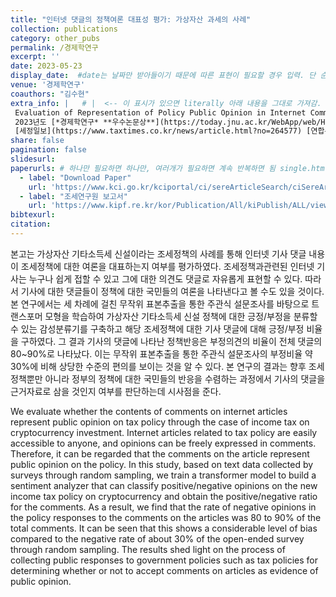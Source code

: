 ```yaml
---
title: "인터넷 댓글의 정책여론 대표성 평가: 가상자산 과세의 사례"
collection: publications
category: other_pubs
permalink: /경제학연구
excerpt: ''
date: 2023-05-23
display_date:  #date는 날짜만 받아들이기 때문에 따른 표현이 필요할 경우 입력. 단 순서는 date를 여전히 활용함.
venue: '경제학연구'
coauthors: "김수현"
extra_info: |   # |  <-- 이 표시가 있으면 literally 아래 내용을 그대로 가져감. 줄바꿈 같은 것도 반영 
 Evaluation of Representation of Policy Public Opinion in Internet Comments: A Case of Cryptocurrency Taxation (2023), *The Korean Journal of Economic Studies*, with Soohyon Kim <br>
 2023년도 [*경제학연구* **우수논문상**](https://today.jnu.ac.kr/WebApp/web/HOM/COM/Board/board.aspx?bbsMode=view&boardID=148&key=8433&page=4)수상 <br> 
 [세정일보](https://www.taxtimes.co.kr/news/article.html?no=264577) [연합뉴스](https://www.yna.co.kr/view/AKR20240514064100002) [한국경제](https://www.hankyung.com/article/202405148054) 
share: false
pagination: false
slidesurl: 
paperurls: # 하나만 필요하면 하나만, 여러개가 필요하면 계속 반복하면 됨 single.html 에서 작동
  - label: "Download Paper"
    url: 'https://www.kci.go.kr/kciportal/ci/sereArticleSearch/ciSereArtiView.kci?sereArticleSearchBean.artiId=ART002970417'
  - label: "조세연구원 보고서"
    url: 'https://www.kipf.re.kr/kor/Publication/All/kiPublish/ALL/view.do?serialNo=527008'
bibtexurl: 
citation: 
---
```


본고는 가상자산 기타소득세 신설이라는 조세정책의 사례를 통해 인터넷 기사 댓글 내용이 조세정책에 대한 여론을 대표하는지 여부를 평가하였다. 조세정책과관련된 인터넷 기사는 누구나 쉽게 접할 수 있고 그에 대한 의견도 댓글로 자유롭게 표현할 수 있다. 따라서 기사에 대한 댓글들이 정책에 대한 국민들의 여론을 나타낸다고 볼 수도 있을 것이다. 본 연구에서는 세 차례에 걸친 무작위 표본추출을 통한 주관식 설문조사를 바탕으로 트랜스포머 모형을 학습하여 가상자산 기타소득세 신설 정책에 대한 긍정/부정을 분류할 수 있는 감성분류기를 구축하고 해당 조세정책에 대한 기사 댓글에 대해 긍정/부정 비율을 구하였다. 그 결과 기사의 댓글에 나타난 정책반응은 부정의견의 비율이 전체 댓글의 80~90%로 나타났다. 이는 무작위 표본추출을 통한 주관식 설문조사의 부정비율 약 30%에 비해 상당한 수준의 편의를 보이는 것을 알 수 있다. 본 연구의 결과는 향후 조세정책뿐만 아니라 정부의 정책에 대한 국민들의 반응을 수렴하는 과정에서 기사의 댓글을 근거자료로 삼을 것인지 여부를 판단하는데 시사점을 준다.

We evaluate whether the contents of comments on internet articles represent public opinion on tax policy through the case of income tax on cryptocurrency investment. Internet articles related to tax policy are easily accessible to anyone, and opinions can be freely expressed in comments. Therefore, it can be regarded that the comments on the article represent public opinion on the policy. In this study, based on text data collected by surveys through random sampling, we train a transformer model to build a sentiment analyzer that can classify positive/negative opinions on the new income tax policy on cryptocurrency and obtain the positive/negative ratio for the comments. As a result, we find that the rate of negative opinions in the policy responses to the comments on the articles was 80 to 90% of the total comments. It can be seen that this shows a considerable level of bias compared to the negative rate of about 30% of the open-ended survey through random sampling. The results shed light on the process of collecting public responses to government policies such as tax policies for determining whether or not to accept comments on articles as evidence of public opinion.